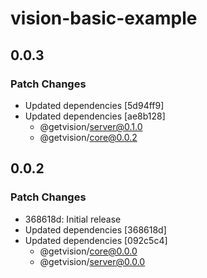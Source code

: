 # vision-basic-example

## 0.0.3

### Patch Changes

- Updated dependencies [5d94ff9]
- Updated dependencies [ae8b128]
  - @getvision/server@0.1.0
  - @getvision/core@0.0.2

## 0.0.2

### Patch Changes

- 368618d: Initial release
- Updated dependencies [368618d]
- Updated dependencies [092c5c4]
  - @getvision/core@0.0.0
  - @getvision/server@0.0.0
